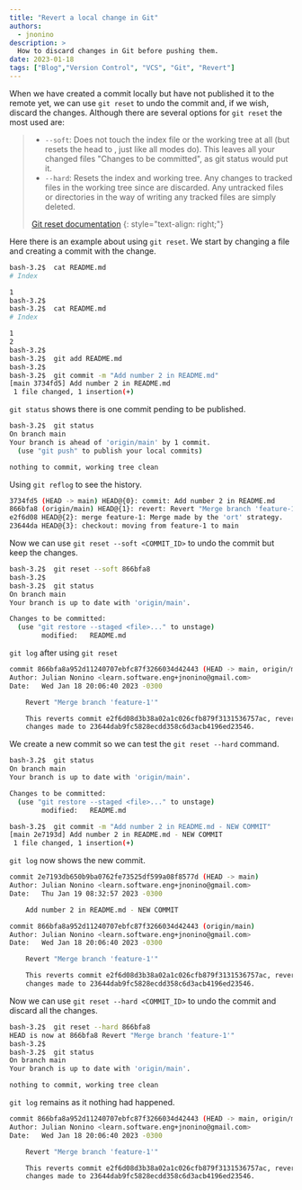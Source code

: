 ```yaml
---
title: "Revert a local change in Git"
authors:
  - jnonino
description: >
  How to discard changes in Git before pushing them.
date: 2023-01-18
tags: ["Blog","Version Control", "VCS", "Git", "Revert"]
---
```


When we have created a commit locally but have not published it to the remote yet, we can use `git reset` to undo the commit and, if we wish, discard the changes.
Although there are several options for `git reset` the most used are:

> - `--soft`: Does not touch the index file or the working tree at all (but resets the head to <COMMIT>, just like all modes do). This leaves all your changed files "Changes to be committed", as git status would put it.
> - `--hard`: Resets the index and working tree. Any changes to tracked files in the working tree since <COMMIT> are discarded. Any untracked files or directories in the way of writing any tracked files are simply deleted.
>
> [Git reset documentation](https://git-scm.com/docs/git-reset)
> {: style="text-align: right;"}

Here there is an example about using `git reset`. We start by changing a file and creating a commit with the change.

```bash
bash-3.2$  cat README.md
# Index

1
bash-3.2$
bash-3.2$  cat README.md
# Index

1
2
bash-3.2$
bash-3.2$  git add README.md
bash-3.2$
bash-3.2$  git commit -m "Add number 2 in README.md"
[main 3734fd5] Add number 2 in README.md
 1 file changed, 1 insertion(+)
```

`git status` shows there is one commit pending to be published.

```bash
bash-3.2$  git status
On branch main
Your branch is ahead of 'origin/main' by 1 commit.
  (use "git push" to publish your local commits)

nothing to commit, working tree clean
```

Using `git reflog` to see the history.

```bash
3734fd5 (HEAD -> main) HEAD@{0}: commit: Add number 2 in README.md
866bfa8 (origin/main) HEAD@{1}: revert: Revert "Merge branch 'feature-1'"
e2f6d08 HEAD@{2}: merge feature-1: Merge made by the 'ort' strategy.
23644da HEAD@{3}: checkout: moving from feature-1 to main
```

Now we can use `git reset --soft <COMMIT_ID>` to undo the commit but keep the changes.

```bash
bash-3.2$  git reset --soft 866bfa8
bash-3.2$
bash-3.2$  git status
On branch main
Your branch is up to date with 'origin/main'.

Changes to be committed:
  (use "git restore --staged <file>..." to unstage)
        modified:   README.md
```

`git log` after using `git reset`

```bash
commit 866bfa8a952d11240707ebfc87f3266034d42443 (HEAD -> main, origin/main)
Author: Julian Nonino <learn.software.eng+jnonino@gmail.com>
Date:   Wed Jan 18 20:06:40 2023 -0300

    Revert "Merge branch 'feature-1'"

    This reverts commit e2f6d08d3b38a02a1c026cfb879f3131536757ac, reversing
    changes made to 23644dab9fc5828ecdd358c6d3acb4196ed23546.
```

We create a new commit so we can test the `git reset --hard` command.

```bash
bash-3.2$  git status
On branch main
Your branch is up to date with 'origin/main'.

Changes to be committed:
  (use "git restore --staged <file>..." to unstage)
        modified:   README.md

bash-3.2$  git commit -m "Add number 2 in README.md - NEW COMMIT"
[main 2e7193d] Add number 2 in README.md - NEW COMMIT
 1 file changed, 1 insertion(+)
```

`git log` now shows the new commit.

```bash
commit 2e7193db650b9ba0762fe73525df599a08f8577d (HEAD -> main)
Author: Julian Nonino <learn.software.eng+jnonino@gmail.com>
Date:   Thu Jan 19 08:32:57 2023 -0300

    Add number 2 in README.md - NEW COMMIT

commit 866bfa8a952d11240707ebfc87f3266034d42443 (origin/main)
Author: Julian Nonino <learn.software.eng+jnonino@gmail.com>
Date:   Wed Jan 18 20:06:40 2023 -0300

    Revert "Merge branch 'feature-1'"

    This reverts commit e2f6d08d3b38a02a1c026cfb879f3131536757ac, reversing
    changes made to 23644dab9fc5828ecdd358c6d3acb4196ed23546.
```

Now we can use `git reset --hard <COMMIT_ID>` to undo the commit and discard all the changes.

```bash
bash-3.2$  git reset --hard 866bfa8
HEAD is now at 866bfa8 Revert "Merge branch 'feature-1'"
bash-3.2$
bash-3.2$  git status
On branch main
Your branch is up to date with 'origin/main'.

nothing to commit, working tree clean
```

`git log` remains as it nothing had happened.

```bash
commit 866bfa8a952d11240707ebfc87f3266034d42443 (HEAD -> main, origin/main)
Author: Julian Nonino <learn.software.eng+jnonino@gmail.com>
Date:   Wed Jan 18 20:06:40 2023 -0300

    Revert "Merge branch 'feature-1'"

    This reverts commit e2f6d08d3b38a02a1c026cfb879f3131536757ac, reversing
    changes made to 23644dab9fc5828ecdd358c6d3acb4196ed23546.
```
